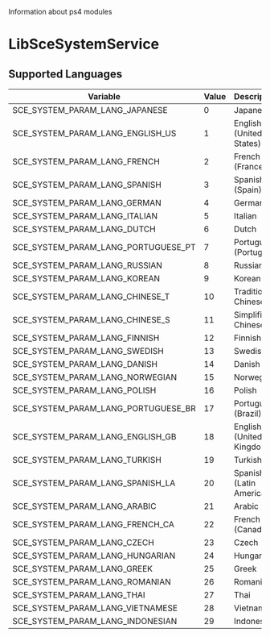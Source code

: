 Information about ps4 modules

# LibSceSystemService

## Supported Languages

|Variable | Value | Description |
|---------|-------|-------------|
 SCE_SYSTEM_PARAM_LANG_JAPANESE      |0 | Japanese
 SCE_SYSTEM_PARAM_LANG_ENGLISH_US    |1 | English (United States)
 SCE_SYSTEM_PARAM_LANG_FRENCH        |2 | French (France)
 SCE_SYSTEM_PARAM_LANG_SPANISH       |3 | Spanish (Spain)
 SCE_SYSTEM_PARAM_LANG_GERMAN        |4 | German
 SCE_SYSTEM_PARAM_LANG_ITALIAN       |5 | Italian
 SCE_SYSTEM_PARAM_LANG_DUTCH         |6 | Dutch
 SCE_SYSTEM_PARAM_LANG_PORTUGUESE_PT |7 | Portuguese (Portugal)
 SCE_SYSTEM_PARAM_LANG_RUSSIAN       |8 | Russian
 SCE_SYSTEM_PARAM_LANG_KOREAN        |9 | Korean
 SCE_SYSTEM_PARAM_LANG_CHINESE_T     |10| Traditional Chinese
 SCE_SYSTEM_PARAM_LANG_CHINESE_S     |11| Simplified Chinese
 SCE_SYSTEM_PARAM_LANG_FINNISH       |12| Finnish
 SCE_SYSTEM_PARAM_LANG_SWEDISH       |13| Swedish
 SCE_SYSTEM_PARAM_LANG_DANISH        |14| Danish
 SCE_SYSTEM_PARAM_LANG_NORWEGIAN     |15| Norwegian
 SCE_SYSTEM_PARAM_LANG_POLISH        |16| Polish
 SCE_SYSTEM_PARAM_LANG_PORTUGUESE_BR |17| Portuguese (Brazil)
 SCE_SYSTEM_PARAM_LANG_ENGLISH_GB    |18| English (United Kingdom)
 SCE_SYSTEM_PARAM_LANG_TURKISH       |19| Turkish
 SCE_SYSTEM_PARAM_LANG_SPANISH_LA    |20| Spanish (Latin America)
 SCE_SYSTEM_PARAM_LANG_ARABIC        |21| Arabic
 SCE_SYSTEM_PARAM_LANG_FRENCH_CA     |22| French (Canada)
 SCE_SYSTEM_PARAM_LANG_CZECH         |23| Czech
 SCE_SYSTEM_PARAM_LANG_HUNGARIAN     |24| Hungarian
 SCE_SYSTEM_PARAM_LANG_GREEK         |25| Greek
 SCE_SYSTEM_PARAM_LANG_ROMANIAN      |26| Romanian
 SCE_SYSTEM_PARAM_LANG_THAI          |27| Thai
 SCE_SYSTEM_PARAM_LANG_VIETNAMESE    |28| Vietnamese
 SCE_SYSTEM_PARAM_LANG_INDONESIAN    |29| Indonesian